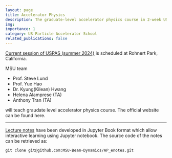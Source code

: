 ```yaml
---
layout: page
title: Accelerator Physics
description: The graduate-level accelerator physics course in 2-week USPAS sessions.
img: 
importance: 1
category: US Particle Accelerator School
related_publications: false
---
```


[Current session of USPAS (summer 2024)](https://uspas.fnal.gov/programs/2024/rohnertpark/index.shtml) is scheduled at Rohnert Park, California.    

MSU team 
- Prof. Steve Lund
- Prof. Yue Hao
- Dr. Kyung(Kilean) Hwang
- Helena Alamprese (TA)
- Anthony Tran (TA)

will teach graudate level accelerator physics course.  The official website can be found here.

---

[Lecture notes](https://msu-beam-dynamics.github.io/AP_enotes/intro.html) have been developed in Jupyter Book format which allow interactive learning using Jupyter notebook.  The source code of the notes can be retrieved as:

```
git clone git@github.com:MSU-Beam-Dynamics/AP_enotes.git
```



